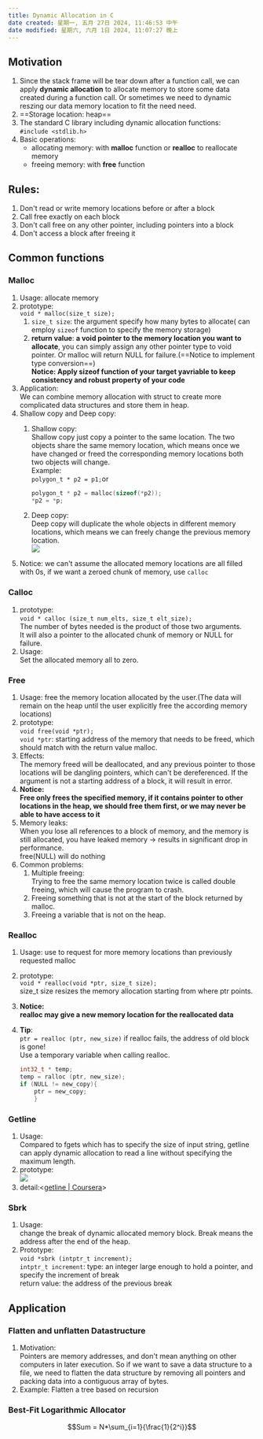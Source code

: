 ```yaml
---
title: Dynamic Allocation in C
date created: 星期一, 五月 27日 2024, 11:46:53 中午
date modified: 星期六, 六月 1日 2024, 11:07:27 晚上
---
```


## Motivation

1. Since the stack frame will be tear down after a function call, we can apply **dynamic allocation** to allocate memory to store some data created during a function call. Or sometimes we need to dynamic reszing our data memory location to fit the need need.
2. ==Storage location: heap==
3. The standard C library including dynamic allocation functions:  
   `#include <stdlib.h>`
4. Basic operations:
   - allocating memory: with **malloc** function or **realloc** to reallocate memory
   - freeing memory: with **free** function

## Rules:

1. Don't read or write memory locations before or after a block
2. Call free exactly on each block
3. Don't call free on any other pointer, including pointers into a block
4. Don't access a block after freeing it

## Common functions

### Malloc

1. Usage: allocate memory
2. prototype:  
   `void * malloc(size_t size);`
   1. `size_t size`: the argument specify how many bytes to allocate( can employ `sizeof` function to specify the memory storage)
   2. **return value**: **a void pointer to the memory location you want to allocate**, you can simply assign any other pointer type to void pointer. Or malloc will return NULL for failure.(==Notice to implement type conversion==)  
      **Notice: Apply sizeof function of your target yavriable to keep consistency and robust property of your code**
3. Application:  
   We can combine memory allocation with struct to create more complicated data structures and store them in heap.
4. Shallow copy and Deep copy:
   1. Shallow copy:  
      Shallow copy just copy a pointer to the same location. The two objects share the same memory location, which means once we have changed or freed the corresponding memory locations both two objects will change.  
      Example:  
      `polygon_t * p2 = p1;`or

      ```c
      polygon_t * p2 = malloc(sizeof(*p2));
      *p2 = *p;
        ```

   2. Deep copy:  
      Deep copy will duplicate the whole objects in different memory locations, which means we can freely change the previous memory location.  
      ![](https://s2.loli.net/2024/06/01/ZSCkERU74wrj95M.png)
  5. Notice: we can't assume the allocated memory locations are all filled with 0s, if we want a zeroed chunk of memory, use `calloc`

### Calloc

1. prototype:  
   `void * calloc (size_t num_elts, size_t elt_size);`  
   The number of bytes needed is the product of those two arguments.  
   It will also a pointer to the allocated chunk of memory or NULL for failure.
2. Usage:  
   Set the allocated memory all to zero.

### Free

1. Usage: free the memory location allocated by the user.(The data will remain on the heap until the user explicitly free the according memory locations)
2. prototype:  
   `void free(void *ptr);`  
   `void *ptr`: starting address of the memory that needs to be freed, which should match with the return value malloc.
3. Effects:  
   The memory freed will be deallocated, and any previous pointer to those locations will be dangling pointers, which can't be dereferenced. If the argument is not a starting address of a block, it will result in error.
4. **Notice:**  
   **Free only frees the specified memory, if it contains pointer to other locations in the heap, we should free them first, or we may never be able to have access to it**
5. Memory leaks:  
   When you lose all references to a block of memory, and the memory is still allocated, you have leaked memory -> results in significant drop in performance.  
   free(NULL) will do nothing
6. Common problems:
   1. Multiple freeing:  
      Trying to free the same memory location twice is called double freeing, which will cause the program to crash.
   2. Freeing something that is not at the start of the block returned by malloc.
   3. Freeing a variable that is not on the heap.

### Realloc

1. Usage: use to request for more memory locations than previously requested malloc
2. prototype:  
   `void * realloc(void *ptr, size_t size);`  
   size_t size resizes the memory allocation starting from where ptr points.
3. **Notice:**  
   **realloc may give a new memory location for the reallocated data**
4. **Tip**:  
   `ptr = realloc (ptr, new_size)` if realloc fails, the address of old block is gone!  
   Use a temporary variable when calling realloc.

   ```c
   int32_t * temp;
   temp = ralloc (ptr, new_size);
   if (NULL != new_copy){
	   ptr = new_copy;
	   }
     ```

### Getline

1. Usage:  
   Compared to fgets which has to specify the size of input string, getline can apply dynamic allocation to read a line without specifying the maximum length.
2. prototype:  
   ![](https://s2.loli.net/2024/06/01/3DhyreFvWap6Tz8.png)
3. detail:<[getline | Coursera](https://www.coursera.org/learn/interacting-system-managing-memory/supplement/4Fwiv/getline)>

### Sbrk

1. Usage:  
   change the break of dynamic allocated memory block. Break means the address after the end of the heap.
2. Prototype:  
   `void *sbrk (intptr_t increment);`  
   `intptr_t increment`: type: an integer large enough to hold a pointer, and specify the increment of break  
   return value: the address of the previous break 

## Application

### Flatten and unflatten Datastructure

1. Motivation:  
   Pointers are memory addresses, and don't mean anything on other computers in later execution. So if we want to save a data structure to a file, we need to flatten the data structure by removing all pointers and packing data into a contiguous array of bytes.
2. Example: Flatten a tree based on recursion

### Best-Fit Logarithmic Allocator

$$Sum = N*\sum_{i=1}{\frac{1}{2^i}}$$